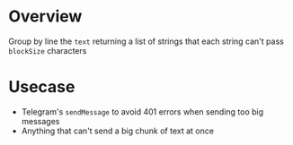 # Overview

Group by line the `text` returning a list of strings that each string can't pass `blockSize` characters

# Usecase

- Telegram's `sendMessage` to avoid 401 errors when sending too big messages
- Anything that can't send a big chunk of text at once